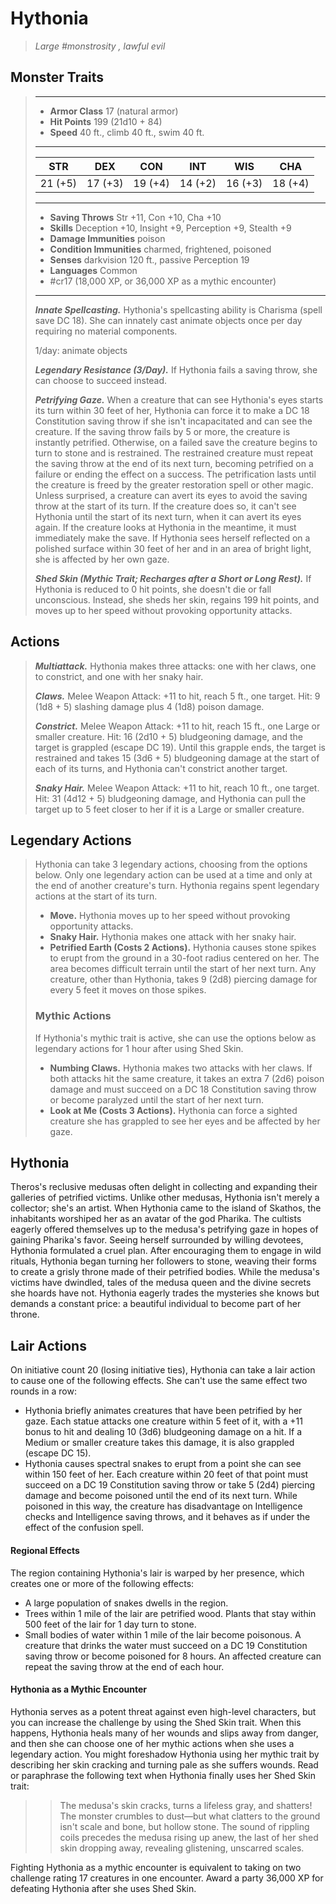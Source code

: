 # Hythonia
>*Large #monstrosity , lawful evil*
## Monster Traits
>___
>- **Armor Class** 17 (natural armor)
>- **Hit Points** 199 (21d10 + 84)
>- **Speed** 40 ft., climb 40 ft., swim 40 ft.
>___
>|STR|DEX|CON|INT|WIS|CHA|
>|:---:|:---:|:---:|:---:|:---:|:---:|
>|21 (+5)|17 (+3)|19 (+4)|14 (+2)|16 (+3)|18 (+4)|
>___
>- **Saving Throws** Str +11, Con +10, Cha +10
>- **Skills** Deception +10, Insight +9, Perception +9, Stealth +9
>- **Damage Immunities** poison
>- **Condition Immunities** charmed, frightened, poisoned
>- **Senses** darkvision 120 ft., passive Perception 19
>- **Languages** Common
>- #cr17 (18,000 XP, or 36,000 XP as a mythic encounter)
>___
>***Innate Spellcasting.*** Hythonia's spellcasting ability is Charisma (spell save DC 18). She can innately cast animate objects once per day requiring no material components.  
>
>1/day: animate objects  
>
>
>***Legendary Resistance (3/Day).*** If Hythonia fails a saving throw, she can choose to succeed instead.  
>
>***Petrifying Gaze.*** When a creature that can see Hythonia's eyes starts its turn within 30 feet of her, Hythonia can force it to make a DC 18 Constitution saving throw if she isn't incapacitated and can see the creature. If the saving throw fails by 5 or more, the creature is instantly petrified. Otherwise, on a failed save the creature begins to turn to stone and is restrained. The restrained creature must repeat the saving throw at the end of its next turn, becoming petrified on a failure or ending the effect on a success. The petrification lasts until the creature is freed by the greater restoration spell or other magic. Unless surprised, a creature can avert its eyes to avoid the saving throw at the start of its turn. If the creature does so, it can't see Hythonia until the start of its next turn, when it can avert its eyes again. If the creature looks at Hythonia in the meantime, it must immediately make the save. If Hythonia sees herself reflected on a polished surface within 30 feet of her and in an area of bright light, she is affected by her own gaze.  
>
>***Shed Skin (Mythic Trait; Recharges after a Short or Long Rest).*** If Hythonia is reduced to 0 hit points, she doesn't die or fall unconscious. Instead, she sheds her skin, regains 199 hit points, and moves up to her speed without provoking opportunity attacks.  
>
## Actions
>***Multiattack.*** Hythonia makes three attacks: one with her claws, one to constrict, and one with her snaky hair.  
>
>***Claws.*** Melee Weapon Attack: +11 to hit, reach 5 ft., one target. Hit: 9 (1d8 + 5) slashing damage plus 4 (1d8) poison damage.  
>
>***Constrict.*** Melee Weapon Attack: +11 to hit, reach 15 ft., one Large or smaller creature. Hit: 16 (2d10 + 5) bludgeoning damage, and the target is grappled (escape DC 19). Until this grapple ends, the target is restrained and takes 15 (3d6 + 5) bludgeoning damage at the start of each of its turns, and Hythonia can't constrict another target.  
>
>***Snaky Hair.*** Melee Weapon Attack: +11 to hit, reach 10 ft., one target. Hit: 31 (4d12 + 5) bludgeoning damage, and Hythonia can pull the target up to 5 feet closer to her if it is a Large or smaller creature.  
>
## Legendary Actions
>Hythonia can take 3 legendary actions, choosing from the options below. Only one legendary action can be used at a time and only at the end of another creature's turn. Hythonia regains spent legendary actions at the start of its turn.
>
>- **Move.** Hythonia moves up to her speed without provoking opportunity attacks.
>- **Snaky Hair.** Hythonia makes one attack with her snaky hair.
>- **Petrified Earth (Costs 2 Actions).** Hythonia causes stone spikes to erupt from the ground in a 30-foot radius centered on her. The area becomes difficult terrain until the start of her next turn. Any creature, other than Hythonia, takes 9 (2d8) piercing damage for every 5 feet it moves on those spikes.
>
>### Mythic Actions
>If Hythonia's mythic trait is active, she can use the options below as legendary actions for 1 hour after using Shed Skin.
>
>- **Numbing Claws.** Hythonia makes two attacks with her claws. If both attacks hit the same creature, it takes an extra 7 (2d6) poison damage and must succeed on a DC 18 Constitution saving throw or become paralyzed until the start of her next turn.
>- **Look at Me (Costs 3 Actions).** Hythonia can force a sighted creature she has grappled to see her eyes and be affected by her gaze.
## Hythonia
Theros's reclusive medusas often delight in collecting and expanding their galleries of petrified victims. Unlike other medusas, Hythonia isn't merely a collector; she's an artist.
When Hythonia came to the island of Skathos, the inhabitants worshiped her as an avatar of the god Pharika. The cultists eagerly offered themselves up to the medusa's petrifying gaze in hopes of gaining Pharika's favor. Seeing herself surrounded by willing devotees, Hythonia formulated a cruel plan. After encouraging them to engage in wild rituals, Hythonia began turning her followers to stone, weaving their forms to create a grisly throne made of their petrified bodies.
While the medusa's victims have dwindled, tales of the medusa queen and the divine secrets she hoards have not. Hythonia eagerly trades the mysteries she knows but demands a constant price: a beautiful individual to become part of her throne.
## Lair Actions
On initiative count 20 (losing initiative ties), Hythonia can take a lair action to cause one of the following effects. She can't use the same effect two rounds in a row:
- Hythonia briefly animates creatures that have been petrified by her gaze. Each statue attacks one creature within 5 feet of it, with a +11 bonus to hit and dealing 10 (3d6) bludgeoning damage on a hit. If a Medium or smaller creature takes this damage, it is also grappled (escape DC 15).
- Hythonia causes spectral snakes to erupt from a point she can see within 150 feet of her. Each creature within 20 feet of that point must succeed on a DC 19 Constitution saving throw or take 5 (2d4) piercing damage and become poisoned until the end of its next turn. While poisoned in this way, the creature has disadvantage on Intelligence checks and Intelligence saving throws, and it behaves as if under the effect of the confusion spell.
#### Regional Effects
The region containing Hythonia's lair is warped by her presence, which creates one or more of the following effects:
- A large population of snakes dwells in the region.
- Trees within 1 mile of the lair are petrified wood. Plants that stay within 500 feet of the lair for 1 day turn to stone.
- Small bodies of water within 1 mile of the lair become poisonous. A creature that drinks the water must succeed on a DC 19 Constitution saving throw or become poisoned for 8 hours. An affected creature can repeat the saving throw at the end of each hour.
#### Hythonia as a Mythic Encounter
Hythonia serves as a potent threat against even high-level characters, but you can increase the challenge by using the Shed Skin trait. When this happens, Hythonia heals many of her wounds and slips away from danger, and then she can choose one of her mythic actions when she uses a legendary action.
You might foreshadow Hythonia using her mythic trait by describing her skin cracking and turning pale as she suffers wounds. Read or paraphrase the following text when Hythonia finally uses her Shed Skin trait:
>>The medusa's skin cracks, turns a lifeless gray, and shatters! The monster crumbles to dust—but what clatters to the ground isn't scale and bone, but hollow stone. The sound of rippling coils precedes the medusa rising up anew, the last of her shed skin dropping away, revealing glistening, unscarred scales.
>>
Fighting Hythonia as a mythic encounter is equivalent to taking on two challenge rating 17 creatures in one encounter. Award a party 36,000 XP for defeating Hythonia after she uses Shed Skin.
